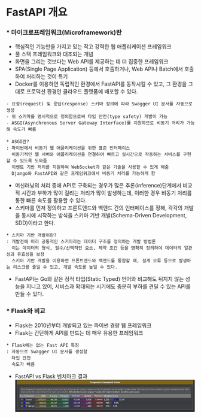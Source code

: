 #  FastAPI 개요

### * 마이크로프레임워크(Microframework)란
- 핵심적인 기능만을 가지고 있는 작고 강력한 웹 애플리케이션 프레임워크
- 풀 스택 프레임워크와 대조되는 개념
- 화면을 그리는 것보다는 Web API를 제공하는 데 더 집중한 프레임워크
- SPA(Single Page Application) 등에서 호출하거나, Web API나 Batch에서 호출하여 처리하는 것이 특기
- Docker를 이용하면 독립적인 환경에서 FastAPI를 동작시킬 수 있고, 그 환경을 그대로 프로덕션 환경인 클라우드 플랫폼에 배포할 수 있다.
```
- 요청(request) 및 응답(response) 스키마 정의에 따라 Swagger UI 문서를 자동으로 생성
- 위 스키마를 명시적으로 정의함으로써 타입 안전(type safety) 개발이 가능
- ASGI(Asynchronous Server Gateway Interface)를 지원하므로 비동기 처리가 가능해 속도가 빠름

* ASGI란?
: 파이썬에서 비동기 웹 애플리케이션을 위한 표준 인터페이스
  비동기적인 웹 서버와 애플리케이션을 연결하여 빠르고 실시간으로 작동하는 서비스를 구현할 수 있도록 도와줌
  이벤트 기반 처리를 지원하여 WebSocket과 같은 기술을 사용할 수 있게 해줌
  Django와 FastAPI와 같은 프레임워크에서 비동기 처리를 가능하게 함
```

- 머신러닝의 처리 중에 API로 구축되는 경우가 많은 추론(inference)단계에서 비교적 시간과 부하가 많이 걸리는 처리가 많이 발생하는데, 이러한 경우 비동기 처리를 통한 빠른 속도를 활용할 수 있다.
- 스키마를 먼저 정의하고 프론트엔드와 백엔드 간의 인터페이스를 정해, 각각의 개발을 동시에 시작하는 방식을 스키마 기반 개발(Schema-Driven Development, SDD)이라고 한다.
```
* 스키마 기반 개발이란?
: 개발전에 미리 공통적인 스키마라는 데이터 구조를 정의하는 개발 방법론
  이는 데이터의 형식, 필수/선택적인 요소, 제약 조건 등을 명확히 정의하여 데이터의 일관성과 유효성을 보장
  스키마 기반 개발을 이용하면 프론트엔드와 백엔드를 통합할 때, 설계 오류 등으로 발생하는 리스크를 줄일 수 있고, 개발 속도를 높일 수 있다.
```
- FastAPI는 Go와 같은 정적 타입(Static Typed) 언어와 비교해도 뒤지지 않는 성능을 지니고 있어, 서비스과 확대되는 시기에도 충분히 부하를 견딜 수 있는 API를 만들 수 있다.

### * Flask와 비교
- Flask는 2010년부터 개발되고 있는 파이썬 경량 웹 프레임워크
- Flask는 간단하게 API를 만드는 데 매우 유용한 프레임워크
```
* Flask에는 없는 Fast API 특징
: 자동으로 Swagger UI 문서를 생성함
  타입 안전
  속도가 빠름
```
- FastAPI vs Flask 벤치마크 결과
![alt text](image-1.png)